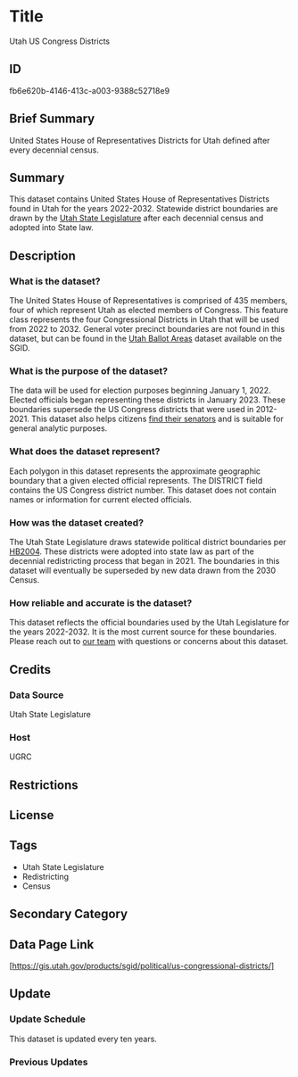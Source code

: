 # Title

Utah US Congress Districts

## ID

fb6e620b-4146-413c-a003-9388c52718e9

## Brief Summary

United States House of Representatives Districts for Utah defined after every decennial census.

## Summary

This dataset contains United States House of Representatives Districts found in Utah for the years 2022-2032. Statewide district boundaries are drawn by the [Utah State Legislature](https://le.utah.gov/) after each decennial census and adopted into State law.

## Description

### What is the dataset?

The United States House of Representatives is comprised of 435 members, four of which represent Utah as elected members of Congress. This feature class represents the four Congressional Districts in Utah that will be used from 2022 to 2032. General voter precinct boundaries are not found in this dataset, but can be found in the [Utah Ballot Areas](https://gis.utah.gov/products/sgid/political/voter-precincts/) dataset available on the SGID.

### What is the purpose of the dataset?

The data will be used for election purposes beginning January 1, 2022. Elected officials began representing these districts in January 2023. These boundaries supersede the US Congress districts that were used in 2012-2021. This dataset also helps citizens [find their senators](https://le.utah.gov/GIS/findDistrict.jsp) and is suitable for general analytic purposes.

### What does the dataset represent?

Each polygon in this dataset represents the approximate geographic boundary that a given elected official represents. The DISTRICT field contains the US Congress district number. This dataset does not contain names or information for current elected officials.

### How was the dataset created?

The Utah State Legislature draws statewide political district boundaries per [HB2004](https://le.utah.gov/~2021s2/bills/static/HB2004.html). These districts were adopted into state law as part of the decennial redistricting process that began in 2021. The boundaries in this dataset will eventually be superseded by new data drawn from the 2030 Census.

### How reliable and accurate is the dataset?

This dataset reflects the official boundaries used by the Utah Legislature for the years 2022-2032. It is the most current source for these boundaries. Please reach out to [our team](https://gis.utah.gov/contact/) with questions or concerns about this dataset.

## Credits

### Data Source

Utah State Legislature

### Host

UGRC

## Restrictions

## License

## Tags

- Utah State Legislature
- Redistricting
- Census

## Secondary Category

## Data Page Link

[https://gis.utah.gov/products/sgid/political/us-congressional-districts/]

## Update

### Update Schedule

This dataset is updated every ten years.

### Previous Updates
